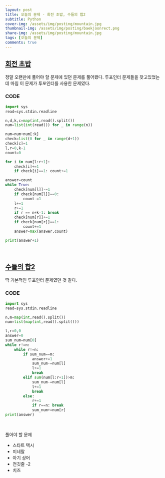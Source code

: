 ```yaml
---
layout: post
title: 오늘의 문제 - 회전 초밥, 수들의 합2
subtitle: Python
cover-img: /assets/img/posting/mountain.jpg
thumbnail-img: /assets/img/posting/baekjoonrect.png
share-img: /assets/img/posting/mountain.jpg
tags: [오늘의 문제]
comments: true
---
```


## [회전 초밥](https://www.acmicpc.net/problem/2531)

정말 오랜만에 풀어야 할 문제에 있던 문제를 풀어봤다. 투포인터 문제들을 찾고있었는데 마침 이 문제가 투포인터를 사용한 문제였다.

### CODE

```python
import sys
read=sys.stdin.readline

n,d,k,c=map(int,read().split())
num=list(int(read()) for _ in range(n))

num=num+num[:k]
check=list(0 for _ in range(d+1))
check[c]=1
l,r=0,k-1
count=0

for i in num[l:r+1]:
    check[i]+=1
    if check[i]==1: count+=1

answer=count
while True:
    check[num[l]]-=1
    if check[num[l]]==0:
        count-=1
    l+=1
    r+=1
    if r == n+k-1: break
    check[num[r]]+=1
    if check[num[r]]==1:
        count+=1
    answer=max(answer,count)

print(answer+1)
```

<br>

## [수들의 합2](https://www.acmicpc.net/problem/2003)

딱 기본적인 투포인터 문제였던 것 같다.

### CODE

```python
import sys
read=sys.stdin.readline

n,m=map(int,read().split())
num=list(map(int,read().split()))

l,r=0,0
answer=0
sum_num=num[0]
while r!=n:
    while r!=n:
        if sum_num==m:
            answer+=1
            sum_num-=num[l]
            l+=1
            break
        elif sum(num[l:r+1])>m:
            sum_num-=num[l]
            l+=1
            break
        else:
            r+=1
            if r==n: break
            sum_num+=num[r]
print(answer)
```

<br>

풀어야 할 문제

- 스타트 택시
- 미네랄
- 아기 상어
- 전깃줄 -2
- 치즈
  <br>

<br>
